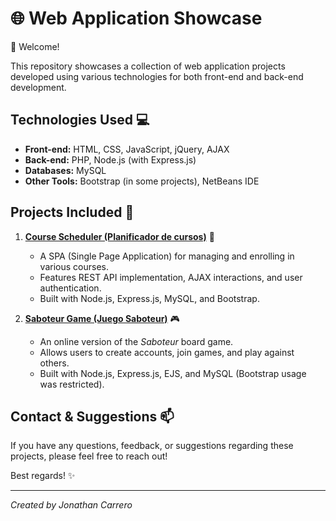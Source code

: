 # 🌐 Web Application Showcase

👋 Welcome!

This repository showcases a collection of web application projects developed using various technologies for both front-end and back-end development.

## Technologies Used 💻

*   **Front-end:** HTML, CSS, JavaScript, jQuery, AJAX
*   **Back-end:** PHP, Node.js (with Express.js)
*   **Databases:** MySQL
*   **Other Tools:** Bootstrap (in some projects), NetBeans IDE

## Projects Included 🚀

1.  **[Course Scheduler (Planificador de cursos)](./Planificador%20de%20cursos/README.md)** 📅
    *   A SPA (Single Page Application) for managing and enrolling in various courses.
    *   Features REST API implementation, AJAX interactions, and user authentication.
    *   Built with Node.js, Express.js, MySQL, and Bootstrap.

2.  **[Saboteur Game (Juego Saboteur)](./Juego%20Saboteur/README.md)** 🎮
    *   An online version of the *Saboteur* board game.
    *   Allows users to create accounts, join games, and play against others.
    *   Built with Node.js, Express.js, EJS, and MySQL (Bootstrap usage was restricted).

## Contact & Suggestions 📫

If you have any questions, feedback, or suggestions regarding these projects, please feel free to reach out!

Best regards! ✨

---
*Created by Jonathan Carrero*
